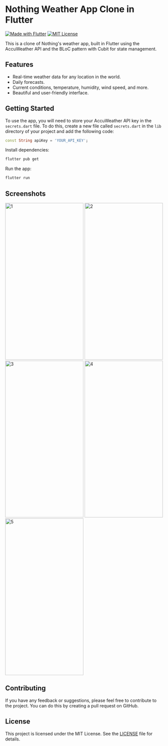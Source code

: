 # Nothing Weather App Clone in Flutter

[![Made with Flutter](https://img.shields.io/badge/Made%20with-Flutter-blue.svg)](https://flutter.dev/)
[![MIT License](https://img.shields.io/badge/license-MIT-blue.svg)](LICENSE)


This is a clone of Nothing's weather app, built in Flutter using the AccuWeather API and the BLoC pattern with Cubit for state management.

## Features

- Real-time weather data for any location in the world.
- Daily forecasts.
- Current conditions, temperature, humidity, wind speed, and more.
- Beautiful and user-friendly interface.

## Getting Started

To use the app, you will need to store your AccuWeather API key in the `secrets.dart` file. To do this, create a new file called `secrets.dart` in the `lib` directory of your project and add the following code:

```dart
const String apiKey = 'YOUR_API_KEY';
```

Install dependencies:

```bash 
flutter pub get
```

Run the app:
```bash
flutter run
```

## Screenshots
<img src="https://github.com/Avadhkumar-geek/nothing_weather_clone/assets/81379791/91abe060-4e88-40b0-af86-ee04af8e8233" alt="1" height="500" width="250">

<img src="https://github.com/Avadhkumar-geek/nothing_weather_clone/assets/81379791/a9bd4cca-5d7c-4bf8-a4e4-122b64cbd0df" alt="2" height="500" width="250">

<img src="https://github.com/Avadhkumar-geek/nothing_weather_clone/assets/81379791/647fa61f-f516-44cd-81cc-dbaa8506c0de" alt="3" height="500" width="250">

<img src="https://github.com/Avadhkumar-geek/nothing_weather_clone/assets/81379791/0aa97def-5ed8-477a-8bd7-8141b6d4f2bc" alt="4" height="500" width="250">

<img src="https://github.com/Avadhkumar-geek/nothing_weather_clone/assets/81379791/5caa4f0f-0191-467a-b2b4-37599d5fca5b" alt="5" height="500" width="250">

## Contributing

If you have any feedback or suggestions, please feel free to contribute to the project. You can do this by creating a pull request on GitHub.

## License

This project is licensed under the MIT License. See the [LICENSE](LICENSE) file for details.
